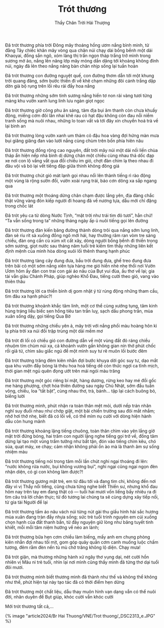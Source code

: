 ﻿---
title: Trót thương
author: Thầy Chân Trời Hải Thượng
---

Đã trót thương phía trời Đông mây thoáng hồng ươm nắng bình minh, từ đằng Tây chiếc khăn mây vòng qua chân núi chạy dài bồng bềnh một dải Khaoyai, đồng sắn ngô, xóm làng thị trấn ngọn tháp trắng trở mình trong sương mờ ảo, nắng lên nâng lớp mây mỏng dần dâng tới khoảng không đỉnh núi, ngày đã lên theo nắng nâng bàn chân nhịp sống lại tuần hoàn

Đã trót thương con đường nguyệt quế, con đường thơm dẫn tới một khung trời quang đãng, sớm bước thiền đi về khẽ chạm những đôi cánh trắng dập dờn giả bộ rụng trên lối rêu rải đầy hoa nắng 

Đã trót thương những sớm tinh sương nắng hiền tơ non rải vàng tươi từng mảng khu vườn xanh lung linh lưu ngàn giọt ngọc

Đã trót thương giờ công phu ăn sáng, tâm địa bụi âm thanh còn chưa khuấy động, miếng cơm đôi lần nhai khẽ rau cỏ hạt đậu không còn đau nỗi niềm tranh sống mà nuôi nhau, những lo toan vất vả tới đây xin chuyển hoá trả về lại bình an

Đã trót thương lòng vườn xanh um thảm cỏ đậu hoa vàng đợi hứng màn mưa bụi giăng giăng đan vào lưới nắng cùng chùm trên bốn phía hiên nâu

Đã trót thương đồng rộng cao nguyên, đất trời mây núi một dải nối liền chùa tháp ẩn hiện nếp nhà bình dị dừng chân một chiều cùng nhau thả dốc đạp xe nơi con lộ vắng vắt qua đồi chiều im gió, chợt đàn chim lạ theo nhau đi đâu vội vã bỏ lại vết tiếng đập giữa thinh không đông giá

Đã trót thương chút gió mát lạnh gọi nhau nổi lên thành tiếng rì rào động một vùng lá rộng sườn đồi, vườn xoài rụng trái, báo cơn dông xa sắp ngang qua

Đã trót thương một thoáng dừng chân chạm được lắng yên, địa đàng chắc thật vững vàng đón kiếp người đi hoang đã về nương tựa, dẫu mới chỉ đặng trong chốc lát

Đã trót yêu ca từ dòng Nước Tịnh, “mặt trời như trái tim đỏ tươi”, hẳn chứ! “Ta vẫn sống trong ta” những tháng ngày ấp ủ nuôi tiếng gọi lên đường

Đã trót thương đàn kiến băng đường thành dòng trôi qua nắng sớm lung linh, đàn sẻ ríu rít sà xuống đồng ngô mới hái, hay thường râm ran vòm tre sáng chiều, đàn ong cần cù xúm xít cất xây, dòng người bồng bềnh đi thiền trong sớm sương, giọt nước sau tháng năm tuổi trẻ kiếm tìm thấy những liên kết định mệnh của mình hòa dòng xuôi lối thênh thang hạnh phúc

Đã trót thương tàng cây đung đưa, bầu trời đung đưa, ghế treo đung đưa trên bãi cỏ một sớm nắng xiên tựa hàng me gió hiền nhè nhẹ thổi nơi Vườn Ươm hôm ấy đàn con trai con gái áo nâu của Bụt vui đùa, ấu thơ về lại; gia tài vẫn giàu Chánh Pháp, giúp nghèo Khổ Đau, tiếng cười theo gió, vang vào thiên thâu

Đã trót thương lời ca thiền bình dị gom nhặt ý từ rúng động những tham cầu, tìm đâu xa hạnh phúc?!

Đã trót thương khoảnh khắc tâm linh, một cơ thể cùng xướng tụng, tâm kinh hùng tráng liễu biếc sen hồng tiêu tan trần luỵ, sạch dấu phong trần, mùa xuân sống dậy, gọi tiếng Qua Bờ

Đã trót thương những chiều yên ả, mây trời với nắng phối màu hoàng hôn kì lạ phía trời xa núi đồi trập trùng một dải mềm mơ

Đã trót đi lối cỏ chiều gió con đường dẫn về một vùng đất đỏ ráng chiều nhuộm tím chùm núi xa, cả khoảnh vườn gần không gian nín thở phút chốc rồi giã từ, chìm sâu giấc ngủ để một mình suy tư rẽ muôn lối bước đêm

Đã trót thương trăng đêm kiên nhẫn đợi bước khuya dời góc suy tư, dạo mắt qua khu vườn đầy bóng lá thêu hoa hoà tiếng dế còn thức ngợi ca tĩnh mịch, thời gian mệt ngủ quên đọng ướt trên mái ngói màu trăng

Đã trót thương một góc riêng bí mật, hàng dương, rừng keo hay mé đồi gốc me hàng phượng, chợt hóa thiên đường sau ngày Chủ Nhật, sớm đầu tuần võng, chiếu, loa “tất bật”, cùng nhau thơ, trà, bánh… tập lại cách buông bỏ, biếng lười

Đã trót thương mình, phút nhận ra toàn thân mệt mỏi, dưới nếp trán nhăn nghĩ suy đuổi nhau như chớp giật, một bãi chiến trường sau đôi mắt nhắm; nhớ hơi thở nhẹ, biết đã có lối về, có thể mỉm nụ cười với dòng hiện hành dẫu còn hung mãnh

Đã trót thương khoảng lặng tiếng chuông, toàn thân chìm vào yên lắng giờ mặt trời đứng bóng, hai trăm con người lặng nghe tiếng gọi trở về, đồng tâm dừng lại tạo một vũng trầm tưởng như bất tận, đón vào tiếng chim kêu, chó sủa, quạt máy, xe chạy; cảm nhận không phải ồn ào mà là thanh âm sự sống nhiệm màu

Đã trót thương tiếng nói trong tâm mỗi lần chút nghi ngại thoáng đi lên: “nước không rửa nước, bụi không vương bụi”, nghi ngại cũng ngại ngọn đèn nhận diện, có gì con không làm được?!

Đã trót thương gương mặt trẻ, em từ đâu tới và đang tìm chi, không đến nơi đây vì vị Thầy nổi tiếng, cũng chưa từng nghe biết Thiền sư, nhưng khổ đau hôm nay trên tay em đang thật có — tuổi hai mươi vốn liếng bấy nhiêu ra đi tìm câu trả lời chân thực; từ đó tương lai chúng ta sẽ cùng dựng xây tiếp nối, từ gia tài Người để lại

Đã trót thương tấm áo nâu vách núi từng nút gài thu giấu hình hài sắc hương mùa xuân đang tràn đầy nhựa sống; sức trẻ tuổi trinh nguyên em cúi xuống chọn hạnh của đất thanh bần, từ đây nguyện giữ lòng như băng tuyết tinh khiết, mỗi mỗi tâm niệm hướng về nẻo an lành; 

Đã trót thương bữa hẹn cơm chiều làm biếng, mấy anh em chung phòng kiên nhẫn đợi nhau tối mịt, gom góp quây quần cơm canh muống luộc chấm tương, đêm rằm đèn nến tù mù chờ trăng không lộ diện. Chạy mưa!

Đã trót giận, mà thương những hành xử ngây thơ vụng dại, nét cười hồn nhiên vị Mâu ni trẻ tuổi, nhìn lại nơi mình cũng thấy mình đã từng thơ dại tuổi đôi mươi.

Đã trót thương mình biết thương mình đã thành như thế và không thể không như thế, phút hiện tại này tạo tác đã có thời điểm hẹn dừng

Đã trót thương một chất liệu, dẫu thay muôn hình vạn dạng vẫn có thể nuôi đời, nhân duyên để Bụt giúp, khóc cười vẫn khóc cười

Mới trót thương tất cả,…

<div class="article-end"></div>

{% image "article2024/Br Hai Thuong/VNE/Trot thuong/_DSC2313_e.JPG" %}